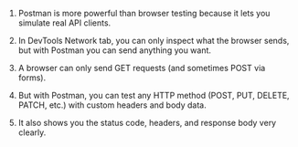 1.  Postman is more powerful than browser testing
    because it lets you simulate real API clients.
2.  In DevTools Network tab, you can only inspect
    what the browser sends, but with Postman you can
    send anything you want.
3.  A browser can only send GET requests (and sometimes POST via forms).
4.  But with Postman, you can test any HTTP method
    (POST, PUT, DELETE, PATCH, etc.) with custom headers and body data.

5.  It also shows you the status code, headers, and response body very clearly.
